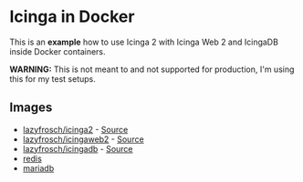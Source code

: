 Icinga in Docker
================

This is an **example** how to use Icinga 2 with Icinga Web 2 and IcingaDB inside Docker containers.

**WARNING:** This is not meant to and not supported for production, I'm using this for my test setups.

## Images

* [lazyfrosch/icinga2](https://hub.docker.com/r/lazyfrosch/icinga2) -
  [Source](https://github.com/Icinga/docker-icinga2)
* [lazyfrosch/icingaweb2](https://hub.docker.com/r/lazyfrosch/icingaweb2) -
  [Source](https://github.com/Icinga/docker-icingaweb2)
* [lazyfrosch/icingadb](https://hub.docker.com/r/lazyfrosch/icingadb) -
  [Source](https://github.com/Icinga/docker-icingadb)
* [redis](https://hub.docker.com/_/redis)
* [mariadb](https://hub.docker.com/_/mariadb)
